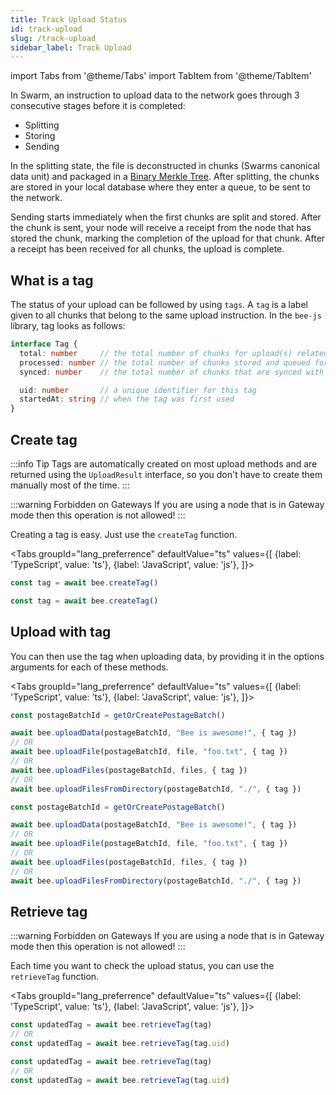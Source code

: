 ```yaml
---
title: Track Upload Status
id: track-upload
slug: /track-upload
sidebar_label: Track Upload
---
```


import Tabs from '@theme/Tabs'
import TabItem from '@theme/TabItem'

In Swarm, an instruction to upload data to the network goes through 3 consecutive stages before it is completed:

- Splitting
- Storing
- Sending

In the splitting state, the file is deconstructed in chunks (Swarms canonical data unit) and packaged in a [Binary Merkle Tree](https://en.wikipedia.org/wiki/Merkle_tree). After splitting, the chunks are stored in your local database where they enter a queue, to be sent to the network.

Sending starts immediately when the first chunks are split and stored. After the chunk is sent, your node will receive a receipt from the node that has stored the chunk, marking the completion of the upload for that chunk. After a receipt has been received for all chunks, the upload is complete.

## What is a tag
The status of your upload can be followed by using `tags`. A `tag` is a label given to all chunks that belong to the same upload instruction. In the `bee-js` library, tag looks as follows:

```ts
interface Tag {
  total: number     // the total number of chunks for upload(s) related with this tag
  processed: number // the total number of chunks stored and queued for sending
  synced: number    // the total number of chunks that are synced with the network 

  uid: number       // a unique identifier for this tag
  startedAt: string // when the tag was first used
}
```

## Create tag

:::info Tip
Tags are automatically created on most upload methods and are returned using the `UploadResult` interface, so
you don't have to create them manually most of the time. 
:::

:::warning Forbidden on Gateways
If you are using a node that is in Gateway mode then this operation is not allowed!
:::

Creating a tag is easy. Just use the `createTag` function.

<Tabs
  groupId="lang_preferrence"
  defaultValue="ts"
  values={[
    {label: 'TypeScript', value: 'ts'},
    {label: 'JavaScript', value: 'js'},
  ]}>
  <TabItem value="ts">

```ts
const tag = await bee.createTag()
```

  </TabItem>
  <TabItem value="js">

```js
const tag = await bee.createTag()
```

  </TabItem>
</Tabs>

## Upload with tag

You can then use the tag when uploading data, by providing it in the options arguments for each of these methods.

<Tabs
  groupId="lang_preferrence"
  defaultValue="ts"
  values={[
    {label: 'TypeScript', value: 'ts'},
    {label: 'JavaScript', value: 'js'},
  ]}>
  <TabItem value="ts">

```ts
const postageBatchId = getOrCreatePostageBatch()

await bee.uploadData(postageBatchId, "Bee is awesome!", { tag })
// OR
await bee.uploadFile(postageBatchId, file, "foo.txt", { tag })
// OR
await bee.uploadFiles(postageBatchId, files, { tag })
// OR
await bee.uploadFilesFromDirectory(postageBatchId, "./", { tag })
```

  </TabItem>
  <TabItem value="js">

```js
const postageBatchId = getOrCreatePostageBatch()

await bee.uploadData(postageBatchId, "Bee is awesome!", { tag })
// OR
await bee.uploadFile(postageBatchId, file, "foo.txt", { tag })
// OR
await bee.uploadFiles(postageBatchId, files, { tag })
// OR
await bee.uploadFilesFromDirectory(postageBatchId, "./", { tag })
```

  </TabItem>
</Tabs>

## Retrieve tag

:::warning Forbidden on Gateways
If you are using a node that is in Gateway mode then this operation is not allowed!
:::

Each time you want to check the upload status, you can use the `retrieveTag` function.


<Tabs
  groupId="lang_preferrence"
  defaultValue="ts"
  values={[
    {label: 'TypeScript', value: 'ts'},
    {label: 'JavaScript', value: 'js'},
  ]}>
  <TabItem value="ts">

```ts
const updatedTag = await bee.retrieveTag(tag)
// OR
const updatedTag = await bee.retrieveTag(tag.uid)
```

  </TabItem>
  <TabItem value="js">

```js
const updatedTag = await bee.retrieveTag(tag)
// OR
const updatedTag = await bee.retrieveTag(tag.uid)
```

  </TabItem>
</Tabs>

